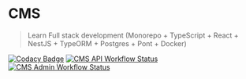 # CMS

> Learn Full stack development (Monorepo + TypeScript + React + NestJS + TypeORM + Postgres + Pont + Docker)

[![Codacy Badge](https://api.codacy.com/project/badge/Grade/33b139cd6d164c388bf55e6ce325ccee)](https://app.codacy.com/manual/mutoe/cms?utm_source=github.com&utm_medium=referral&utm_content=mutoe/cms&utm_campaign=Badge_Grade_Dashboard)
[![CMS API Workflow Status](https://img.shields.io/github/workflow/status/mutoe/cms/Test%20CMS%20API?label=API&style=for-the-badge)](https://github.com/mutoe/cms/actions?query=workflow%3A%22Test+CMS+API%22)
[![CMS Admin Workflow Status](https://img.shields.io/github/workflow/status/mutoe/cms/Test%20CMS%20admin%20client?label=Admin&style=for-the-badge)](https://github.com/mutoe/cms/actions?query=workflow%3A%22Test+CMS+admin+client%22)
